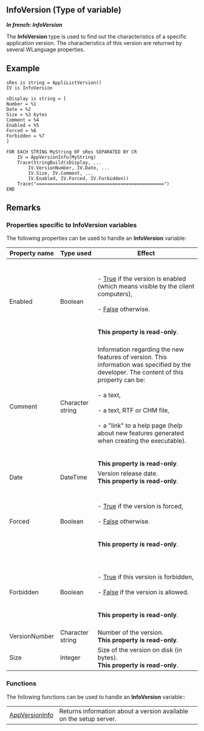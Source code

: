 
## InfoVersion (Type of variable)

***In french: InfoVersion***
				



<a name="XUse"></a>
<a name="Use"></a>
<a name="description"></a>
The **InfoVersion** type is used to find out the characteristics of a specific application version. The characteristics of this version are returned by several WLanguage properties.


<a name="Example1"></a>
<a name="sample_code"></a>

## Example


```wl
sRes is string = AppliListVersion()
IV is InfoVersion

sDisplay is string = [
Number = %1
Date = %2
Size = %3 bytes
Comment = %4
Enabled = %5
Forced = %6
Forbidden = %7
]

FOR EACH STRING MyString OF sRes SEPARATED BY CR
	IV = AppVersionInfo(MyString)
	Trace(StringBuild(sDisplay, ...
		IV.VersionNumber, IV.Date, ...
		IV.Size, IV.Comment, ...
		IV.Enabled, IV.Forced, IV.Forbidden))
	Trace("===============================================")
END
```

<a name="NOTE0"></a>
<a name="NOTE0_1"></a>

## Remarks


### Properties specific to InfoVersion variables
<a name="properties_specific_infoversion_variables_ELTPARAGRAPHE000040"></a>

The following properties can be used to handle an **InfoVersion** variable:


| Property name | Type used | Effect |
| --- | --- | --- |
| Enabled | Boolean | <br><br>- <u><u><u><u>True</u></u></u></u> if the version is enabled (which means visible by the client computers),<br><br>- <u><u><u><u>False</u></u></u></u> otherwise.<br><br><br>**This property is read-only**.<br><br> |
| Comment | Character string | Information regarding the new features of version. This information was specified by the developer. The content of this property can be: <br><br>- a text,<br><br>- a text, RTF or CHM file,<br><br>- a "link" to a help page (help about new features generated when creating the executable). <br><br><br>**This property is read-only**. |
| Date | DateTime | Version release date. <br>**This property is read-only**. |
| Forced | Boolean | <br><br>- <u><u><u><u>True</u></u></u></u> if the version is forced, <br><br>- <u><u><u><u>False</u></u></u></u> otherwise. <br><br><br>**This property is read-only**.<br><br> |
| Forbidden | Boolean | <br><br>- <u><u><u><u>True</u></u></u></u> if this version is forbidden, <br><br>- <u><u><u><u>False</u></u></u></u> if the version is allowed. <br><br><br>**This property is read-only**.<br><br> |
| VersionNumber | Character string | Number of the version. <br>**This property is read-only**. |
| Size | Integer | Size of the version on disk (in bytes). <br>**This property is read-only**. |


<a name="NOTE0_3"></a>


### Functions
<a name="functions_ELTPARAGRAPHE000148"></a>

The following functions can be used to handle an **InfoVersion** variable:: 



|   |   |
| --- | --- |
| [AppVersionInfo](../WDLang1/1000018844.md) | Returns information about a version available on the setup server. |






